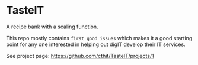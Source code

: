 # TasteIT
A recipe bank with a scaling function.

This repo mostly contains `first good issues` which makes it a good starting point for any one interested in helping out digIT develop their IT services.

See project page: https://github.com/cthit/TasteIT/projects/1
